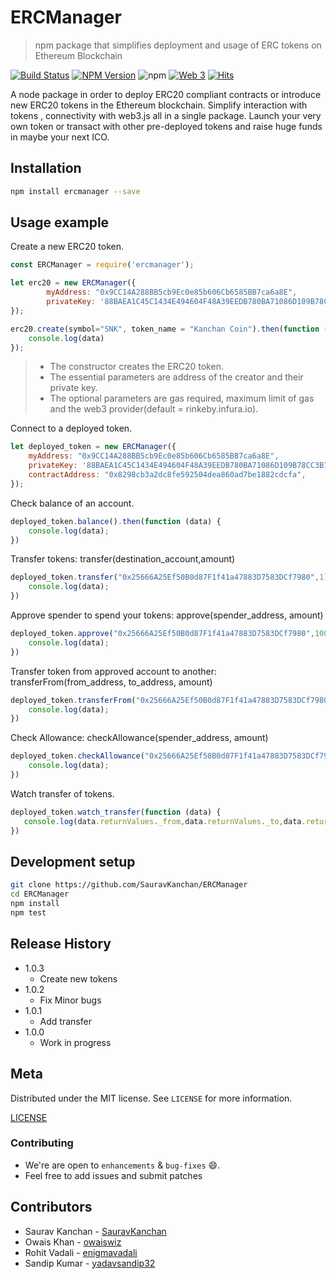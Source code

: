 # ERCManager

> npm package that simplifies deployment and usage of ERC tokens on Ethereum Blockchain


[![Build Status](https://travis-ci.com/SauravKanchan/ERCManager.svg?token=2yjAythLGDwdY1XXtyDa&branch=master)](https://travis-ci.com/SauravKanchan/ERCManager)
[![NPM Version][npm-image]][npm-url]
![npm](https://img.shields.io/npm/dt/ercmanager.svg)
[![Web 3](https://img.shields.io/badge/web3-1.0.1-blue.svg)](https://www.npmjs.com/package/web3)
[![Hits](http://hits.dwyl.io/SauravKanchan/ERCManager.svg)][npm-url]



A node package in order to deploy ERC20 compliant contracts or introduce new ERC20 tokens in the Ethereum blockchain. Simplify interaction with tokens , connectivity with web3.js all in a single package. Launch your very own token or transact with other pre-deployed tokens and raise huge funds in maybe your next ICO.

## Installation


```sh
npm install ercmanager --save
```


## Usage example
Create a new ERC20 token.

```javascript
const ERCManager = require('ercmanager');

let erc20 = new ERCManager({
        myAddress: "0x9CC14A288BB5cb9Ec0e85b606Cb6585BB7ca6a8E",
        privateKey: '88BAEA1C45C1434E494604F48A39EEDB780BA71086D109B78CC3B7D41AA49773'
});

erc20.create(symbol="SNK", token_name = "Kanchan Coin").then(function (data) {
    console.log(data)
});

```
>  - The constructor creates the ERC20 token.
>  - The essential parameters are address of the creator and  their private key.
>  - The optional parameters are gas required, maximum limit of gas and the web3 provider(default = rinkeby.infura.io).

Connect to a deployed token.
```javascript
let deployed_token = new ERCManager({
    myAddress: "0x9CC14A288BB5cb9Ec0e85b606Cb6585BB7ca6a8E",
    privateKey: '88BAEA1C45C1434E494604F48A39EEDB780BA71086D109B78CC3B7D41AA49773',
    contractAddress: "0x8298cb3a2dc8fe592504dea860ad7be1882cdcfa",
});

```

Check balance of an account.
```javascript
deployed_token.balance().then(function (data) {
    console.log(data);
})
```

Transfer tokens: transfer(destination_account,amount)
```javascript
deployed_token.transfer("0x25666A25Ef50B0d87F1f41a47883D7583DCf7980",1).then(function (data) {
    console.log(data);
})

```

Approve spender to spend your tokens: approve(spender_address, amount)
```javascript
deployed_token.approve("0x25666A25Ef50B0d87F1f41a47883D7583DCf7980",100).then(function (data) {
    console.log(data);
})

```


Transfer token from approved account to another: transferFrom(from_address, to_address, amount)
```javascript
deployed_token.transferFrom("0x25666A25Ef50B0d87F1f41a47883D7583DCf7980", "0x420493959C379D8375aFFA6Bb0De9E5C87f0A4c3",100).then(function (data) {
    console.log(data);
})

```

Check Allowance: checkAllowance(spender_address, amount)
```javascript
deployed_token.checkAllowance("0x25666A25Ef50B0d87F1f41a47883D7583DCf7980", 100).then(function (data) {
    console.log(data);
})

```

Watch transfer of tokens.
```javascript
deployed_token.watch_transfer(function (data) {
   console.log(data.returnValues._from,data.returnValues._to,data.returnValues._value)
})
```

## Development setup


```sh
git clone https://github.com/SauravKanchan/ERCManager
cd ERCManager
npm install
npm test
```

## Release History

* 1.0.3
    * Create new tokens 
* 1.0.2
    * Fix Minor bugs 
* 1.0.1
    * Add transfer
* 1.0.0
    * Work in progress

## Meta


Distributed under the MIT license. See ``LICENSE`` for more information.

[LICENSE](https://github.com/SauravKanchan/ERCManager/blob/master/LICENSE)

### Contributing

 * We're are open to `enhancements` & `bug-fixes` :smile:.
 * Feel free to add issues and submit patches

## Contributors

 * Saurav Kanchan - [SauravKanchan](https://github.com/SauravKanchan)
 * Owais Khan - [owaiswiz](https://github.com/owaiswiz)
 * Rohit Vadali - [enigmavadali](https://github.com/enigmavadali)
 * Sandip Kumar - [yadavsandip32](https://github.com/yadavsandip32)


<!-- Markdown link & img dfn's -->
[npm-image]: https://img.shields.io/npm/v/ercmanager.svg?style=flat-square
[npm-url]: https://www.npmjs.com/package/ercmanager
[npm-downloads]: https://img.shields.io/npm/dw/ercmanager.svg

